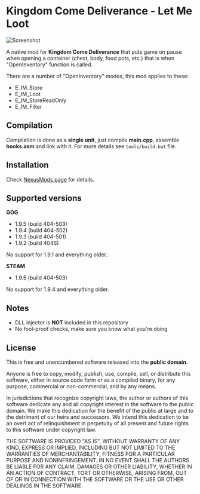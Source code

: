 # Kingdom Come Deliverance - Let Me Loot
![Screenshot](https://staticdelivery.nexusmods.com/mods/2298/images/972/972-1585193327-831196766.png)

A native mod for **Kingdom Come Deliverance** that puts game on pause when opening a container (chest, body, food pots, etc.) that is when "OpenInventory" function is called.

There are a number of "OpenInventory" modes, this mod applies to these:
* E_IM_Store
* E_IM_Loot
* E_IM_StoreReadOnly
* E_IM_Filter

## Compilation
Compilation is done as a **single unit**, just compile **main.cpp**, assemble **hooks.asm** and link with it.
For more details see `tools/build.bat` file.

## Installation
Check [NexusMods page](https://www.nexusmods.com/kingdomcomedeliverance/mods/972) for details.

## Supported versions

**GOG**
* 1.9.5 (build 404-503)
* 1.9.4 (build 404-502)
* 1.9.3 (build 404-501)
* 1.9.2 (build 404S)

No support for 1.9.1 and everything older.

**STEAM**
* 1.9.5 (build 404-503)

No support for 1.9.4 and everything older.

## Notes
* DLL injector is **NOT** included in this repository
* No fool-proof checks, make sure you know what you're doing

## License
This is free and unencumbered software released into the **public domain**.

Anyone is free to copy, modify, publish, use, compile, sell, or
distribute this software, either in source code form or as a compiled
binary, for any purpose, commercial or non-commercial, and by any
means.

In jurisdictions that recognize copyright laws, the author or authors
of this software dedicate any and all copyright interest in the
software to the public domain. We make this dedication for the benefit
of the public at large and to the detriment of our heirs and
successors. We intend this dedication to be an overt act of
relinquishment in perpetuity of all present and future rights to this
software under copyright law.

THE SOFTWARE IS PROVIDED "AS IS", WITHOUT WARRANTY OF ANY KIND,
EXPRESS OR IMPLIED, INCLUDING BUT NOT LIMITED TO THE WARRANTIES OF
MERCHANTABILITY, FITNESS FOR A PARTICULAR PURPOSE AND NONINFRINGEMENT.
IN NO EVENT SHALL THE AUTHORS BE LIABLE FOR ANY CLAIM, DAMAGES OR
OTHER LIABILITY, WHETHER IN AN ACTION OF CONTRACT, TORT OR OTHERWISE,
ARISING FROM, OUT OF OR IN CONNECTION WITH THE SOFTWARE OR THE USE OR
OTHER DEALINGS IN THE SOFTWARE.
